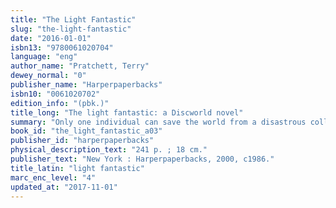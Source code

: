```yaml
---
title: "The Light Fantastic"
slug: "the-light-fantastic"
date: "2016-01-01"
isbn13: "9780061020704"
language: "eng"
author_name: "Pratchett, Terry"
dewey_normal: "0"
publisher_name: "Harperpaperbacks"
isbn10: "0061020702"
edition_info: "(pbk.)"
title_long: "The light fantastic: a Discworld novel"
summary: "Only one individual can save the world from a disastrous collision. Unfortunately, the hero happens to be the singularly inept wizard Rincewind, who was last seen falling off the edge of the world."
book_id: "the_light_fantastic_a03"
publisher_id: "harperpaperbacks"
physical_description_text: "241 p. ; 18 cm."
publisher_text: "New York : Harperpaperbacks, 2000, c1986."
title_latin: "light fantastic"
marc_enc_level: "4"
updated_at: "2017-11-01"
---
```



